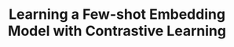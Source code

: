 ---
title: "Learning a Few-shot Embedding Model with Contrastive Learning"
year: 2021
category: "vision"
author_list: "Chen Liu, Yanwei Fu, Chengming Xu, Siqian Yang, Jilin Li, Chengjie Wang, Li Zhang"
pub_in: "AAAI 2021"
---
